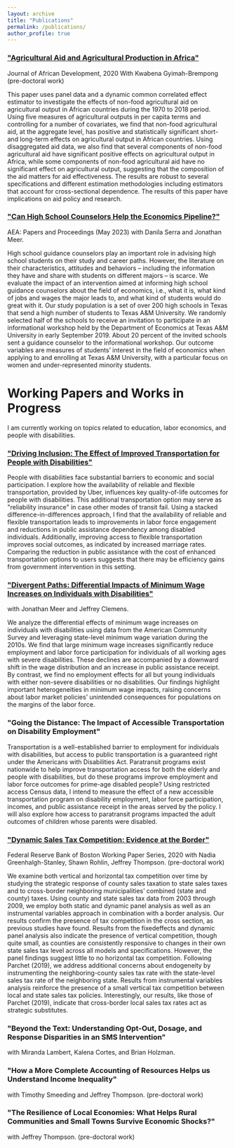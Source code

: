 ```yaml
---
layout: archive
title: "Publications"
permalink: /publications/
author_profile: true
---
```

### ["Agricultural Aid and Agricultural Production in Africa"](http://melissa-gentry.github.io/files/jafrideve_21.pdf)
Journal of African Development, 2020 With Kwabena Gyimah-Brempong (pre-doctoral work)

This paper uses panel data and a dynamic common correlated effect estimator to investigate the effects of non-food agricultural aid on agricultural output in African countries during the 1970 to 2018 period. Using five measures of agricultural outputs in per capita terms and controlling for a number of covariates, we find that non-food agricultural aid, at the aggregate level, has positive and statistically significant short- and long-term effects on agricultural output in African countries. Using disaggregated aid data, we also find that several components of non-food agricultural aid have significant positive effects on agricultural output in Africa, while some components of non-food agricultural aid have no significant effect on agricultural output, suggesting that the composition of the aid matters for aid effectiveness. The results are robust to several specifications and different estimation methodologies including estimators that account for cross-sectional dependence. The results of this paper have implications on aid policy and research.

### ["Can High School Counselors Help the Economics Pipeline?"](https://www.aeaweb.org/articles?id=10.1257/pandp.20231121)
AEA: Papers and Proceedings (May 2023) with Danila Serra and Jonathan Meer. 

High school guidance counselors play an important role in advising high school students on their study and career paths. However, the literature on their characteristics, attitudes and behaviors – including the information they have and share with students on different majors – is scarce. We evaluate the impact of an intervention aimed at informing high school guidance counselors about the field of economics, i.e., what it is, what kind of jobs and wages the major leads to, and what kind of students would do great with it. Our study population is a set of over 200 high schools in Texas that send a high number of students to Texas A&M University. We randomly selected half of the schools to receive an invitation to participate in an informational workshop held by the Department of Economics at Texas A&M University in early September 2019. About 20 percent of the invited schools sent a guidance counselor to the informational workshop. Our outcome variables are measures of students’ interest in the field of economics when applying to and enrolling at Texas A&M University, with a particular focus on women and under-represented minority students.

# Working Papers and Works in Progress

I am currently working on topics related to education, labor economics, and people with disabilities.

### ["Driving Inclusion: The Effect of Improved Transportation for People with Disabilities"](http://melissa-gentry.github.io/files/Uber_and_Disability_123024.pdf)
People with disabilities face substantial barriers to economic and social participation. I explore how the availability of reliable and flexible transportation, provided by Uber, influences key quality-of-life outcomes for people with disabilities. This additional transportation option may serve as "reliability insurance" in case other modes of transit fail. Using a stacked difference-in-differences approach, I find that the availability of reliable and flexible transportation leads to improvements in labor force engagement and reductions in public assistance dependency among disabled individuals. Additionally, improving access to flexible transportation improves social outcomes, as indicated by increased marriage rates. Comparing the reduction in public assistance with the cost of enhanced transportation options to users suggests that there may be efficiency gains from government intervention in this setting. 


### ["Divergent Paths: Differential Impacts of Minimum Wage Increases on Individuals with Disabilities"](https://www.nber.org/papers/w33437) 
with Jonathan Meer and Jeffrey Clemens.

We analyze the differential effects of minimum wage increases on individuals with disabilities using data from the American Community Survey and leveraging state-level minimum wage variation during the 2010s. We find that large minimum wage increases significantly reduce employment and labor force participation for individuals of all working ages with severe disabilities. These declines are accompanied by a downward shift in the wage distribution and an increase in public assistance receipt. By contrast, we find no employment effects for all but young individuals with either non-severe disabilities or no disabilities. Our findings highlight important heterogeneities in minimum wage impacts, raising concerns about labor market policies’ unintended consequences for populations on the margins of the labor force.


### "Going the Distance: The Impact of Accessible Transportation on Disability Employment"
Transportation is a well-established barrier to employment for individuals with disabilities, but access to public transportation is a guaranteed right under the Americans with Disabilities Act. Paratransit programs exist nationwide to help improve transportation access for both the elderly and people with disabilities, but do these programs improve employment and labor force outcomes for prime-age disabled people? Using restricted access Census data, I intend to measure the effect of a new accessible transportation program on disability employment, labor force participation, incomes, and public assistance receipt in the areas served by the policy. I will also explore how access to paratransit programs impacted the adult outcomes of children whose parents were disabled. 


### ["Dynamic Sales Tax Competition: Evidence at the Border"](http://melissa-gentry.github.io/files/SalesTaxCompetition.pdf)
Federal Reserve Bank of Boston Working Paper Series, 2020 with Nadia Greenhalgh-Stanley, Shawn Rohlin, Jeffrey Thompson. (pre-doctoral work)

We examine both vertical and horizontal tax competition over time by studying the strategic response of county sales taxation to state sales taxes and to cross-border neighboring municipalities’ combined (state and county) taxes. Using county and state sales tax data from 2003 through 2009, we employ both static and dynamic panel analysis as well as an instrumental variables approach in combination with a border analysis. Our results confirm the presence of tax competition in the cross section, as previous studies have found. Results from the fixedeffects and dynamic panel analysis also indicate the presence of vertical competition, though quite small, as counties are consistently responsive to changes in their own state sales tax level across all models and specifications. However, the panel findings suggest little to no horizontal tax competition. Following Parchet (2019), we address additional concerns about endogeneity by instrumenting the neighboring-county sales tax rate with the state-level sales tax rate of the neighboring state. Results from instrumental variables analysis reinforce the presence of a small vertical tax competition between local and state sales tax policies. Interestingly, our results, like those of Parchet (2019), indicate that cross-border local sales tax rates act as strategic substitutes.

### "Beyond the Text: Understanding Opt-Out, Dosage, and Response Disparities in an SMS Intervention"
with Miranda Lambert, Kalena Cortes, and Brian Holzman.

### "How a More Complete Accounting of Resources Helps us Understand Income Inequality" 
with Timothy Smeeding and Jeffrey Thompson. (pre-doctoral work)

### "The Resilience of Local Economies: What Helps Rural Communities and Small Towns Survive Economic Shocks?" 
with Jeffrey Thompson. (pre-doctoral work)
